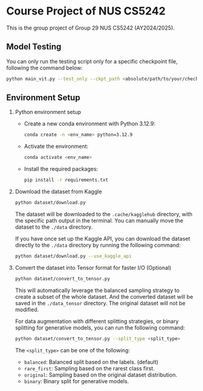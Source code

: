 # Course Project of NUS CS5242

This is the group project of Group 29 NUS CS5242 (AY2024/2025).


## Model Testing

You can only run the testing script only for a specific checkpoint file, following the command below:

```bash
python main_vit.py --test_only --ckpt_path <absolute/path/to/your/checkpoint_file>
```


## Environment Setup

1. Python environment setup

   - Create a new conda environment with Python 3.12.9:

     ```bash
     conda create -n <env_name> python=3.12.9
     ```

   - Activate the environment:

     ```bash
     conda activate <env_name>
     ```

   - Install the required packages:

     ```bash
     pip install -r requirements.txt
     ```

2. Download the dataset from Kaggle

   ```bash
   python dataset/download.py
   ```

   The dataset will be downloaded to the `.cache/kagglehub` directory, with the specific path output in the terminal. You can manually move the dataset to the `./data` directory.

   If you have once set up the Kaggle API, you can download the dataset directly to the `./data` directory by running the following command:

   ```bash
   python dataset/download.py --use_kaggle_api
   ```

3. Convert the dataset into Tensor format for faster I/O (Optional)

   ```bash
   python dataset/convert_to_tensor.py
   ```

   This will automatically leverage the balanced sampling strategy to create a subset of the whole dataset. And the converted dataset will be saved in the `./data_tensor` directory. The original dataset will not be modified.

   For data augmentation with different splitting strategies, or binary splitting for generative models, you can run the following command:

   ```bash
   python dataset/convert_to_tensor.py --split_type <split_type>
   ```

   The `<split_type>` can be one of the following:
   - `balanced`: Balanced split based on the labels. (default)
   - `rare_first`: Sampling based on the rarest class first.
   - `original`: Sampling based on the original dataset distribution.
   - `binary`: Binary split for generative models.

